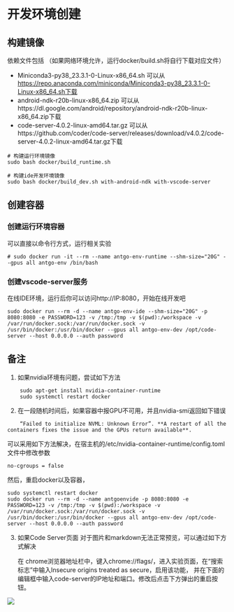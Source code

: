 # 开发环境创建

## 构建镜像
依赖文件包括
（如果网络环境允许，运行docker/build.sh将自行下载对应文件）
* Miniconda3-py38_23.3.1-0-Linux-x86_64.sh
    可以从 https://repo.anaconda.com/miniconda/Miniconda3-py38_23.3.1-0-Linux-x86_64.sh下载
* android-ndk-r20b-linux-x86_64.zip
    可以从https://dl.google.com/android/repository/android-ndk-r20b-linux-x86_64.zip下载
* code-server-4.0.2-linux-amd64.tar.gz
    可以从https://github.com/coder/code-server/releases/download/v4.0.2/code-server-4.0.2-linux-amd64.tar.gz下载


```
# 构建运行环境镜像
sudo bash docker/build_runtime.sh

# 构建ide开发环境镜像
sudo bash docker/build_dev.sh with-android-ndk with-vscode-server
```

## 创建容器
### 创建运行环境容器
可以直接以命令行方式，运行相关实验
```
# sudo docker run -it --rm --name antgo-env-runtime --shm-size="20G" --gpus all antgo-env /bin/bash

```

### 创建vscode-server服务
在线IDE环境，运行后你可以访问http://IP:8080，开始在线开发吧
```
sudo docker run --rm -d --name antgo-env-ide --shm-size="20G" -p 8080:8080 -e PASSWORD=123 -v /tmp:/tmp -v $(pwd):/workspace -v /var/run/docker.sock:/var/run/docker.sock -v /usr/bin/docker:/usr/bin/docker --gpus all antgo-env-dev /opt/code-server --host 0.0.0.0 --auth password
```


## 备注

1. 如果nvidia环境有问题，尝试如下方法
```
    sudo apt-get install nvidia-container-runtime
    sudo systemctl restart docker
```
2. 在一段随机时间后，如果容器中报GPU不可用，并且nvidia-smi返回如下错误
   
```
    “Failed to initialize NVML: Unknown Error”. **A restart of all the containers fixes the issue and the GPUs return available**.
```
可以采用如下方法解决，在宿主机的/etc/nvidia-container-runtime/config.toml文件中修改参数
```
no-cgroups = false
```
然后，重启docker以及容器，
```
sudo systemctl restart docker
sudo docker run --rm -d --name antgoenvide -p 8080:8080 -e PASSWORD=123 -v /tmp:/tmp -v $(pwd):/workspace -v /var/run/docker.sock:/var/run/docker.sock -v /usr/bin/docker:/usr/bin/docker --gpus all antgo-env-dev /opt/code-server --host 0.0.0.0 --auth password
```

3. 如果Code Server页面 对于图片和markdown无法正常预览，可以通过如下方式解决
   
   在 chrome浏览器地址栏中，键入chrome://flags/，进入实验页面，在“搜索标志”中输入Insecure origins treated as secure，启用该功能，
并在下面的编辑框中输入code-server的IP地址和端口。修改后点击下方弹出的重启按钮。

![](http://image.mltalker.com/Untitled.png)

